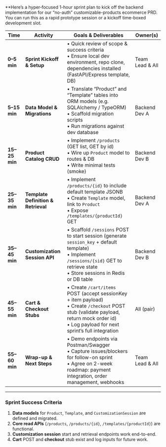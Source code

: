 **Here’s a hyper‐focused 1-hour sprint plan to kick off the backend implementation for our “no-auth” customizable-products ecommerce PRD. You can run this as a rapid prototype session or a kickoff time-boxed development slot.

| Time          | Activity                            | Goals & Deliverables                                                                                                                                                                          | Owner(s)        |
| ------------- | ----------------------------------- | --------------------------------------------------------------------------------------------------------------------------------------------------------------------------------------------- | --------------- |
| **0–5 min**   | **Sprint Kickoff & Setup**          | • Quick review of scope & success criteria<br>• Ensure local dev environment, repo clone, dependencies installed (FastAPI/Express template, DB)                                               | Team Lead & All |
| **5–15 min**  | **Data Model & Migrations**         | • Translate “Product” and “Template” tables into ORM models (e.g. SQLAlchemy / TypeORM)<br>• Scaffold migration scripts<br>• Run migrations against dev database                              | Backend Dev A   |
| **15–25 min** | **Product Catalog CRUD**            | • Implement `/products` (GET list, GET by id)<br>• Wire up `Product` model to routes & DB<br>• Write minimal tests (smoke)                                                                    | Backend Dev B   |
| **25–35 min** | **Template Definition & Retrieval** | • Implement `/products/{id}` to include default template JSONB<br>• Create `Template` model, link to `Product`<br>• Expose `/templates/{productId}` GET                                       | Backend Dev A   |
| **35–45 min** | **Customization Session API**       | • Scaffold `/sessions` POST to start session (generate `session_key` + default template)<br>• Implement `/sessions/{sid}` GET to retrieve state<br>• Store sessions in Redis or DB table      | Backend Dev B   |
| **45–55 min** | **Cart & Checkout Stubs**           | • Create `/cart/items` POST (accept sessionKey + item payload)<br>• Create `/checkout` POST stub (validate payload, return mock order id)<br>• Log payload for next sprint’s full integration | All (pair)      |
| **55–60 min** | **Wrap-up & Next Steps**            | • Demo endpoints via Postman/Swagger<br>• Capture issues/blockers for follow-on sprint<br>• Agree on 2-week roadmap: payment integration, order management, webhooks                          | Team Lead & All |

---

### Sprint Success Criteria

1. **Data models** for `Product`, `Template`, and `CustomizationSession` are defined and migrated.
2. **Core read APIs** (`/products`, `/products/{id}`, `/templates/{productId}`) are functional.
3. **Customization session** start and retrieval endpoints work end-to-end.
4. **Cart** POST and **checkout** stub exist and log inputs for future work.

